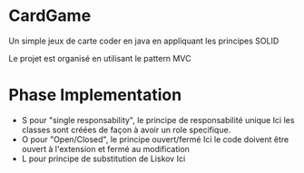 # CardGame
Un simple jeux de carte coder en java en appliquant les principes SOLID

Le projet est organisé en utilisant le pattern MVC
# Phase Implementation
- S pour "single responsability", le principe de responsabilité unique
    Ici les classes sont créées de façon à avoir un role specifique.
- O pour "Open/Closed", le principe ouvert/fermé
    Ici le code doivent être ouvert à l'extension et fermé au modification
- L pour principe de substitution de Liskov
    Ici